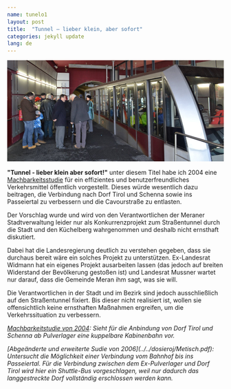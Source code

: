 ```yaml
---
name: tunelo1
layout: post
title:  "Tunnel – lieber klein, aber sofort"
categories: jekyll update
lang: de
---
```

![Bild](../../bildoj/Talstation.JPG)

**"Tunnel - lieber klein aber sofort!"** unter diesem Titel habe ich 2004 eine [Machbarkeitsstudie](../../dosieroj/Metisch.pdf) für ein effizientes und benutzerfreundliches Verkehrsmittel öffentlich vorgestellt. Dieses würde wesentlich dazu beitragen, die Verbindung nach Dorf Tirol und Schenna sowie ins Passeiertal zu verbessern und die Cavourstraße zu entlasten.

Der Vorschlag wurde und wird von den Verantwortlichen der Meraner Stadtverwaltung leider nur als Konkurrenzprojekt zum Straßentunnel durch die Stadt und den Küchelberg wahrgenommen und deshalb nicht ernsthaft diskutiert.  

Dabei hat die Landesregierung deutlich zu verstehen gegeben, dass sie durchaus bereit wäre ein solches Projekt zu unterstützen. Ex-Landesrat Widmann hat ein eigenes Projekt ausarbeiten lassen (das jedoch auf breiten Widerstand der Bevölkerung gestoßen ist) und Landesrat Mussner wartet nur darauf, dass die Gemeinde Meran ihm sagt, was sie will.

Die Verantwortlichen in der Stadt und im Bezirk sind jedoch ausschließlich auf den  Straßentunnel fixiert. Bis dieser nicht realisiert ist, wollen sie offensichtlich keine ernsthaften Maßnahmen ergreifen, um die Verkehrssituation zu verbessern.

<i>[Machbarkeitstudie von 2004](../../dosieroj/Metisch.pdf): Sieht für die Anbindung von Dorf Tirol und Schenna ab Pulverlager eine kuppelbare Kabinenbahn vor.</i>

<i>
[Abgeänderte und erweiterte Sudie von 2006](../../dosieroj/Metisch.pdf):
Untersucht die Möglichkeit einer Verbindung vom Bahnhof bis ins Passeiertal. Für die Verbindung zwischen dem Ex-Pulverlager und Dorf Tirol wird hier ein Shuttle-Bus vorgeschlagen, weil nur dadurch das langgestreckte Dorf vollständig erschlossen werden kann.</i>

